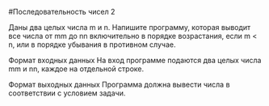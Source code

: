 #Последовательность чисел 2

Даны два целых числа m и n. Напишите программу, которая выводит все числа от mm до nn включительно в порядке 
возрастания, если m < n, или в порядке убывания в противном случае.

Формат входных данных
На вход программе подаются два целых числа mm и nn, каждое на отдельной строке.

Формат выходных данных
Программа должна вывести числа в соответствии с условием задачи.